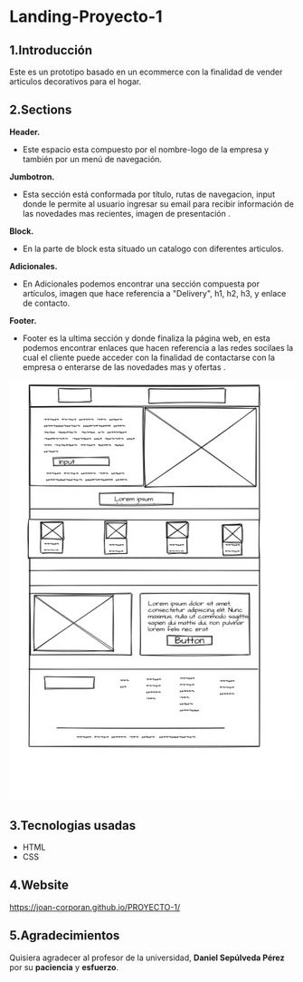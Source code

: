 # Landing-Proyecto-1


## 1.Introducción
Este es un prototipo basado en un ecommerce con la finalidad de vender articulos decorativos para el hogar.
## 2.Sections 
 **Header.**
- Este espacio esta compuesto por el nombre-logo de la empresa y también por un menú de navegación.

**Jumbotron.**
-  Esta sección está conformada por título, rutas de navegacion, input donde le permite al usuario ingresar su email para recibir información de las novedades mas recientes, imagen de presentación .

 **Block.** 
- En la parte de block esta situado un catalogo con diferentes articulos.

 **Adicionales.**
- En Adicionales podemos encontrar una sección compuesta por artículos, imagen que hace referencia a "Delivery", h1, h2, h3, y enlace de contacto.

 **Footer.**
 - Footer es la ultima sección y donde finaliza la página web, en esta podemos encontrar enlaces que hacen referencia a las redes socilaes la cual el cliente puede acceder con la finalidad de contactarse con la empresa o enterarse de las novedades mas y ofertas .




![prototipo](./assets/style/img-mockup/mockup-proyect.png)


## 3.Tecnologias usadas


- HTML
- CSS


## 4.Website 
https://joan-corporan.github.io/PROYECTO-1/



## 5.Agradecimientos

Quisiera agradecer al profesor de la universidad, **Daniel Sepúlveda Pérez** por su **paciencia** y **esfuerzo**.

